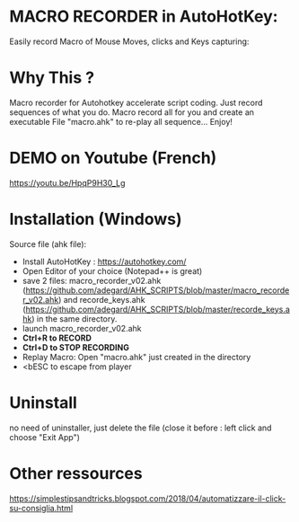 
<h1>MACRO RECORDER in AutoHotKey: </h1>
Easily record Macro of Mouse Moves, clicks and Keys capturing:
</br>

# Why This ?
Macro recorder for Autohotkey accelerate script coding. Just record sequences of what you do. Macro record all for you and create an executable File "macro.ahk" to re-play all sequence... Enjoy!

# DEMO on Youtube (French)
https://youtu.be/HpqP9H30_Lg

# Installation (Windows)

Source file (ahk file):
- Install AutoHotKey : https://autohotkey.com/
- Open Editor of your choice (Notepad++ is great)
- save 2 files: macro_recorder_v02.ahk (https://github.com/adegard/AHK_SCRIPTS/blob/master/macro_recorder_v02.ahk) and recorde_keys.ahk (https://github.com/adegard/AHK_SCRIPTS/blob/master/recorde_keys.ahk) in the same directory.
- launch macro_recorder_v02.ahk
- <b>Ctrl+R to RECORD</b> 
- <b>Ctrl+D to STOP RECORDING</b> 
- Replay Macro: Open "macro.ahk" just created in the directory
- <bESC to escape from player</b> 

# Uninstall
no need of uninstaller, just delete the file (close it before : left click and choose "Exit App") 

# Other ressources
https://simplestipsandtricks.blogspot.com/2018/04/automatizzare-il-click-su-consiglia.html

